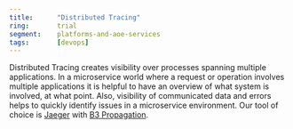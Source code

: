 ```yaml
---
title:      "Distributed Tracing"
ring:       trial
segment:    platforms-and-aoe-services
tags:       [devops]
---
```


Distributed Tracing creates visibility over processes spanning multiple applications.
In a microservice world where a request or operation involves multiple applications it is helpful to have an overview of what system is involved, at what point.
Also, visibility of communicated data and errors helps to quickly identify issues in a microservice environment.
Our tool of choice is [Jaeger](/platforms-and-aoe-services/jaeger/) with [B3 Propagation](https://github.com/openzipkin/b3-propagation).
